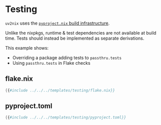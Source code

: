# Testing

`uv2nix` uses the [`pyproject.nix` build infrastructure](https://pyproject-nix.github.io/pyproject.nix/build.html).

Unlike the nixpkgs, runtime & test dependencies are not available at build time.
Tests should instead be implemented as separate derivations.

This example shows:
- Overriding a package adding tests to `passthru.tests`
- Using `passthru.tests` in Flake checks

## flake.nix
```nix
{{#include ../../../templates/testing/flake.nix}}
```
## pyproject.toml
```nix
{{#include ../../../templates/testing/pyproject.toml}}
```
